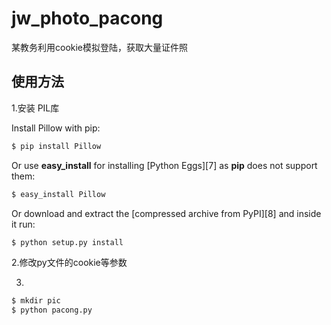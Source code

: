 # jw_photo_pacong
某教务利用cookie模拟登陆，获取大量证件照

## 使用方法
1.安装 PIL库

Install Pillow with pip:

```bash
$ pip install Pillow
```

Or use **easy_install** for installing [Python Eggs][7] as **pip** does not support them:

```bash
$ easy_install Pillow
```

Or download and extract the [compressed archive from PyPI][8] and inside it run:

```bash
$ python setup.py install
```
2.修改py文件的cookie等参数

3.
```bash
$ mkdir pic 
$ python pacong.py
```
